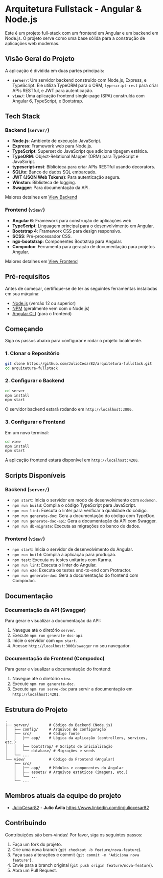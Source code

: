 # Arquitetura Fullstack - Angular & Node.js

Este é um projeto full-stack com um frontend em Angular e um backend em Node.js. O projeto serve como uma base sólida para a construção de aplicações web modernas.

## Visão Geral do Projeto

A aplicação é dividida em duas partes principais:

*   **`server/`**: Um servidor backend construído com Node.js, Express, e TypeScript. Ele utiliza TypeORM para o ORM, `typescript-rest` para criar APIs RESTful, e JWT para autenticação.
*   **`view/`**: Uma aplicação frontend single-page (SPA) construída com Angular 6, TypeScript, e Bootstrap.

## Tech Stack

### Backend (`server/`)

*   **Node.js**: Ambiente de execução JavaScript.
*   **Express**: Framework web para Node.js.
*   **TypeScript**: Superset do JavaScript que adiciona tipagem estática.
*   **TypeORM**: Object-Relational Mapper (ORM) para TypeScript e JavaScript.
*   **typescript-rest**: Biblioteca para criar APIs RESTful usando decorators.
*   **SQLite**: Banco de dados SQL embarcado.
*   **JWT (JSON Web Tokens)**: Para autenticação segura.
*   **Winston**: Biblioteca de logging.
*   **Swagger**: Para documentação da API.

Maiores detalhes em [View Backend](server/README.md)


### Frontend (`view/`)

*   **Angular 6**: Framework para construção de aplicações web.
*   **TypeScript**: Linguagem principal para o desenvolvimento em Angular.
*   **Bootstrap 4**: Framework CSS para design responsivo.
*   **SCSS**: Pré-processador CSS.
*   **ngx-bootstrap**: Componentes Bootstrap para Angular.
*   **Compodoc**: Ferramenta para geração de documentação para projetos Angular.

Maiores detalhes em [View Frontend](view/README.md)

## Pré-requisitos

Antes de começar, certifique-se de ter as seguintes ferramentas instaladas em sua máquina:

*   [Node.js](https://nodejs.org/) (versão 12 ou superior)
*   [NPM](https://www.npmjs.com/) (geralmente vem com o Node.js)
*   [Angular CLI](https://angular.io/cli) (para o frontend)

## Começando

Siga os passos abaixo para configurar e rodar o projeto localmente.

### 1. Clonar o Repositório

```bash
git clone https://github.com/JulioCesar82/arquitetura-fullstack.git
cd arquitetura-fullstack
```

### 2. Configurar o Backend

```bash
cd server
npm install
npm start
```

O servidor backend estará rodando em `http://localhost:3000`.

### 3. Configurar o Frontend

Em um novo terminal:

```bash
cd view
npm install
npm start
```

A aplicação frontend estará disponível em `http://localhost:4200`.

## Scripts Disponíveis

### Backend (`server/`)

*   `npm start`: Inicia o servidor em modo de desenvolvimento com `nodemon`.
*   `npm run build`: Compila o código TypeScript para JavaScript.
*   `npm run lint`: Executa o linter para verificar a qualidade do código.
*   `npm run generate-doc`: Gera a documentação do código com TypeDoc.
*   `npm run generate-doc-api`: Gera a documentação da API com Swagger.
*   `npm run db-migrate`: Executa as migrações do banco de dados.

### Frontend (`view/`)

*   `npm start`: Inicia o servidor de desenvolvimento do Angular.
*   `npm run build`: Compila a aplicação para produção.
*   `npm test`: Executa os testes unitários com Karma.
*   `npm run lint`: Executa o linter do Angular.
*   `npm run e2e`: Executa os testes end-to-end com Protractor.
*   `npm run generate-doc`: Gera a documentação do frontend com Compodoc.

## Documentação

### Documentação da API (Swagger)

Para gerar e visualizar a documentação da API:

1.  Navegue até o diretório `server`.
2.  Execute `npm run generate-doc-api`.
3.  Inicie o servidor com `npm start`.
4.  Acesse `http://localhost:3000/swagger` no seu navegador.

### Documentação do Frontend (Compodoc)

Para gerar e visualizar a documentação do frontend:

1.  Navegue até o diretório `view`.
2.  Execute `npm run generate-doc`.
3.  Execute `npm run serve-doc` para servir a documentação em `http://localhost:4201`.

## Estrutura do Projeto

```
.
├── server/         # Código do Backend (Node.js)
│   ├── config/     # Arquivos de configuração
│   ├── src/        # Código fonte
│   │   ├── app/    # Lógica da aplicação (controllers, services, etc.)
│   │   ├── bootstrap/ # Scripts de inicialização
│   │   └── database/ # Migrações e seeds
│   └── ...
└── view/           # Código do Frontend (Angular)
    ├── src/
    │   ├── app/    # Módulos e componentes do Angular
    │   ├── assets/ # Arquivos estáticos (imagens, etc.)
    │   └── ...
    └── ...
```

## Membros atuais da equipe do projeto

* [JulioCesar82](https://github.com/JulioCesar82) -
**Julio Ávila** <https://www.linkedin.com/in/juliocesar82>
  
## Contribuindo

Contribuições são bem-vindas! Por favor, siga os seguintes passos:

1.  Faça um fork do projeto.
2.  Crie uma nova branch (`git checkout -b feature/nova-feature`).
3.  Faça suas alterações e commit (`git commit -m 'Adiciona nova feature'`).
4.  Envie para a branch original (`git push origin feature/nova-feature`).
5.  Abra um Pull Request.

